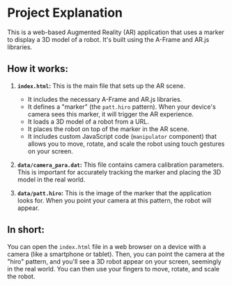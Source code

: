 # Project Explanation

This is a web-based Augmented Reality (AR) application that uses a marker to display a 3D model of a robot. It's built using the A-Frame and AR.js libraries.

## How it works:

1.  **`index.html`:** This is the main file that sets up the AR scene.
    *   It includes the necessary A-Frame and AR.js libraries.
    *   It defines a "marker" (the `patt.hiro` pattern). When your device's camera sees this marker, it will trigger the AR experience.
    *   It loads a 3D model of a robot from a URL.
    *   It places the robot on top of the marker in the AR scene.
    *   It includes custom JavaScript code (`manipulator` component) that allows you to move, rotate, and scale the robot using touch gestures on your screen.

2.  **`data/camera_para.dat`:** This file contains camera calibration parameters. This is important for accurately tracking the marker and placing the 3D model in the real world.

3.  **`data/patt.hiro`:** This is the image of the marker that the application looks for. When you point your camera at this pattern, the robot will appear.

## In short:

You can open the `index.html` file in a web browser on a device with a camera (like a smartphone or tablet). Then, you can point the camera at the "hiro" pattern, and you'll see a 3D robot appear on your screen, seemingly in the real world. You can then use your fingers to move, rotate, and scale the robot.
